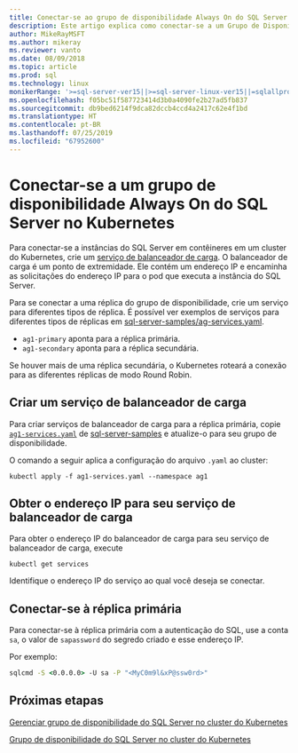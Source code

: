 ```yaml
---
title: Conectar-se ao grupo de disponibilidade Always On do SQL Server no cluster do Kubernetes
description: Este artigo explica como conectar-se a um Grupo de Disponibilidade Always On
author: MikeRayMSFT
ms.author: mikeray
ms.reviewer: vanto
ms.date: 08/09/2018
ms.topic: article
ms.prod: sql
ms.technology: linux
monikerRange: '>=sql-server-ver15||>=sql-server-linux-ver15||=sqlallproducts-allversions'
ms.openlocfilehash: f05bc51f587723414d3b0a4090fe2b27ad5fb837
ms.sourcegitcommit: db9bed6214f9dca82dccb4ccd4a2417c62e4f1bd
ms.translationtype: HT
ms.contentlocale: pt-BR
ms.lasthandoff: 07/25/2019
ms.locfileid: "67952600"
---
```

# <a name="connect-to-a-sql-server-always-on-availability-group-on-kubernetes"></a>Conectar-se a um grupo de disponibilidade Always On do SQL Server no Kubernetes

Para conectar-se a instâncias do SQL Server em contêineres em um cluster do Kubernetes, crie um [serviço de balanceador de carga](https://kubernetes.io/docs/concepts/services-networking/service/#loadbalancer). O balanceador de carga é um ponto de extremidade. Ele contém um endereço IP e encaminha as solicitações do endereço IP para o pod que executa a instância do SQL Server.

Para se conectar a uma réplica do grupo de disponibilidade, crie um serviço para diferentes tipos de réplica. É possível ver exemplos de serviços para diferentes tipos de réplicas em [sql-server-samples/ag-services.yaml](https://github.com/Microsoft/sql-server-samples/tree/master/samples/features/high%20availability/Kubernetes/sample-manifest-files).

* `ag1-primary` aponta para a réplica primária.
* `ag1-secondary` aponta para a réplica secundária.

Se houver mais de uma réplica secundária, o Kubernetes roteará a conexão para as diferentes réplicas de modo Round Robin.

## <a name="create-a-load-balancer-service"></a>Criar um serviço de balanceador de carga

Para criar serviços de balanceador de carga para a réplica primária, copie [`ag1-services.yaml`](https://github.com/Microsoft/sql-server-samples/blob/master/samples/features/high%20availability/Kubernetes/sample-manifest-files/ag-services.yaml) de [sql-server-samples](https://github.com/Microsoft/sql-server-samples/blob/master/samples/features/high%20availability/Kubernetes/sample-manifest-file) e atualize-o para seu grupo de disponibilidade.

O comando a seguir aplica a configuração do arquivo `.yaml` ao cluster:

```kubectl
kubectl apply -f ag1-services.yaml --namespace ag1
```

## <a name="get-the-ip-address-for-your-load-balancer-service"></a>Obter o endereço IP para seu serviço de balanceador de carga

Para obter o endereço IP do balanceador de carga para seu serviço de balanceador de carga, execute

```kubectl
kubectl get services
```

Identifique o endereço IP do serviço ao qual você deseja se conectar.

## <a name="connect-to-primary-replica"></a>Conectar-se à réplica primária

Para conectar-se à réplica primária com a autenticação do SQL, use a conta `sa`, o valor de `sapassword` do segredo criado e esse endereço IP.

Por exemplo:

```cmd
sqlcmd -S <0.0.0.0> -U sa -P "<MyC0m9l&xP@ssw0rd>"
```

## <a name="next-steps"></a>Próximas etapas

[Gerenciar grupo de disponibilidade do SQL Server no cluster do Kubernetes](sql-server-linux-kubernetes-manage.md)

[Grupo de disponibilidade do SQL Server no cluster do Kubernetes](sql-server-ag-kubernetes.md)
